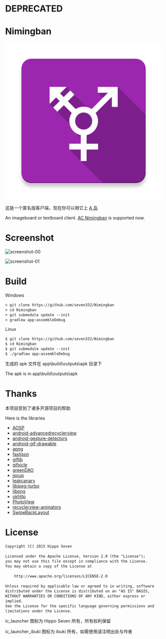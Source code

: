 # DEPRECATED

# Nimingban

![Icon](art/launcher_icon-web.png)

这是一个匿名版客户端，现在你可以用它上 [A 岛](http://h.nimingban.com/Forum)

An imageboard or textboard client. [AC Nimingban](http://h.nimingban.com/Forum) is supported now.


# Screenshot

![screenshot-00](art/screenshot-00.png)

![screenshot-01](art/screenshot-01.png)


# Build

Windows

    > git clone https://github.com/seven332/Nimingban
    > cd Nimingban
    > git submodule update --init
    > gradlew app:assembleDebug

Linux

    $ git clone https://github.com/seven332/Nimingban
    $ cd Nimingban
    $ git submodule update --init
    $ ./gradlew app:assembleDebug

生成的 apk 文件在 app\build\outputs\apk 目录下

The apk is in app\build\outputs\apk


# Thanks

本项目受到了诸多开源项目的帮助

Here is the libraries

- [AOSP](http://source.android.com/)
- [android-advancedrecyclerview](https://github.com/h6ah4i/android-advancedrecyclerview)
- [android-gesture-detectors](https://github.com/Almeros/android-gesture-detectors)
- [android-gif-drawable](https://github.com/koral--/android-gif-drawable)
- [apng](http://apng.sourceforge.net/)
- [fastjson](https://github.com/alibaba/fastjson)
- [giflib](http://giflib.sourceforge.net)
- [gifsicle](https://github.com/kohler/gifsicle)
- [greenDAO](https://github.com/greenrobot/greenDAO)
- [jsoup](https://github.com/jhy/jsoup)
- [leakcanary](https://github.com/square/leakcanary)
- [libjpeg-turbo](http://libjpeg-turbo.virtualgl.org/)
- [libpng](http://www.libpng.org/pub/png/libpng.html)
- [okhttp](https://github.com/square/okhttp)
- [PhotoView](https://github.com/chrisbanes/PhotoView)
- [recyclerview-animators](https://github.com/wasabeef/recyclerview-animators)
- [SwipeBackLayout](https://github.com/ikew0ng/SwipeBackLayout)


# License

    Copyright (C) 2015 Hippo Seven

    Licensed under the Apache License, Version 2.0 (the "License");
    you may not use this file except in compliance with the License.
    You may obtain a copy of the License at

        http://www.apache.org/licenses/LICENSE-2.0

    Unless required by applicable law or agreed to in writing, software
    distributed under the License is distributed on an "AS IS" BASIS,
    WITHOUT WARRANTIES OR CONDITIONS OF ANY KIND, either express or implied.
    See the License for the specific language governing permissions and
    limitations under the License.

ic_launcher 图标为 Hippo Seven 所有，所有权利保留

ic_launcher_ibuki 图标为 ibuki 所有，如需使用请注明出处与作者

